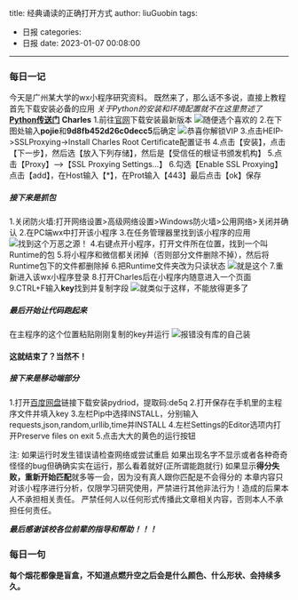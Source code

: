 title: 经典诵读的正确打开方式
author: liuGuobin
tags:
  - 日报
categories:
  - 日报
date: 2023-01-07 00:08:00
---
### 每日一记
今天是广州某大学的wx小程序研究资料。
既然来了，那么话不多说，直接上教程
首先下载安装必备的应用
*关于Python的安装和环境配置就不在这里赘述了*
**[Python传送门](https://blog.csdn.net/qq_45502336/article/details/109531599?ops_request_misc=%257B%2522request%255Fid%2522%253A%2522167291320016800186585384%2522%252C%2522scm%2522%253A%252220140713.130102334.pc%255Fblog.%2522%257D&request_id=167291320016800186585384&biz_id=0&utm_medium=distribute.pc_search_result.none-task-blog-2~blog~first_rank_ecpm_v1~rank_v31_ecpm-9-109531599-null-null.142^v70^control,201^v4^add_ask&utm_term=python&spm=1018.2226.3001.4187)**
**Charles**
1.前往[官网](https://www.charlesproxy.com/download/)下载安装最新版本
![随便选个喜欢的](https://s2.loli.net/2023/01/07/m1S8RCupIAgQyP9.png)
2.在下图处输入**pojie**和**9d8fb452d26c0decc5**后确定
![恭喜你解锁VIP](https://s2.loli.net/2023/01/07/ZzpSn2uRG8BgIoA.png)
3.点击HEIP->SSLProxying->Install Charles Root Certificate配置证书
4.点击【安装】，点击【下一步】，然后选【放入下列存储】，然后是【受信任的根证书颁发机构】
5.点击【Proxy】–>【SSL Proxying Settings…】
6.勾选【Enable SSL Proxying】点击【add】，在Host输入【*】，在Prot输入【443】最后点击【ok】保存
##### 接下来是抓包
1.关闭防火墙:打开网络设置>高级网络设置>Windows防火墙>公用网络>关闭并确认
2.在PC端wx中打开该小程序
3.在任务管理器里找到该小程序的应用
![找到这个万恶之源！](https://s2.loli.net/2023/01/07/meVHGjo6vDNUScL.png)
4.右键点开小程序，打开文件所在位置，找到一个叫Runtime的包
5.将小程序和微信都关闭掉（否则部分文件删除不掉），然后将Runtime包下的文件都删除掉
6.把Runtime文件夹改为只读状态
![就是这个](https://s2.loli.net/2023/01/07/YtoPvDxO6Z8unwa.png)
7.重新进入该wx小程序登录
8.打开Charles后在小程序内随意进入一个页面
9.CTRL+F输入**key**找到并复制字段
![就类似于这样，不能放得更多了](https://s2.loli.net/2023/01/07/ruwzPXvIG7AWCNB.png)
##### 最后开始让代码跑起来
在主程序的这个位置粘贴刚刚复制的key并运行
![报错没有库的自己装](https://s2.loli.net/2023/01/07/tSf9DFdlPKWLBbs.png)
#### 这就结束了？当然不！
##### 接下来是移动端部分
1.打开[百度网盘](https://pan.baidu.com/s/1ff-HmcwQSz8cHGqgpMJrcw)链接下载安装pydriod，提取码:de5q
2.打开保存在手机里的主程序文件并填入key
3.左栏Pip中选择INSTALL，分别输入requests,json,random,urllib,time并INSTALL
4.左栏Settings的Editor选项内打开Preserve files on exit
5.点击大大的黄色的运行按钮

注:
如果运行时发生错误请检查网络或尝试重启
如果出现名字不显示或者各种奇奇怪怪的bug但确确实实在运行，那么看着就好(正所谓能跑就行)
如果显示**得分失败，重新开始匹配**就多等一会，因为没有真人跟你匹配是不会得分的
本章内容只对该小程序进行分析，仅限学习研究使用，严禁进行其他非法行为！造成的后果本人不承担相关责任。
严禁任何人以任何形式传播此文章相关内容，否则本人不承担任何责任。

***最后感谢该校各位前辈的指导和帮助！！！***

### 每日一句
**每个烟花都像是盲盒，不知道点燃升空之后会是什么颜色、什么形状、会持续多久。**